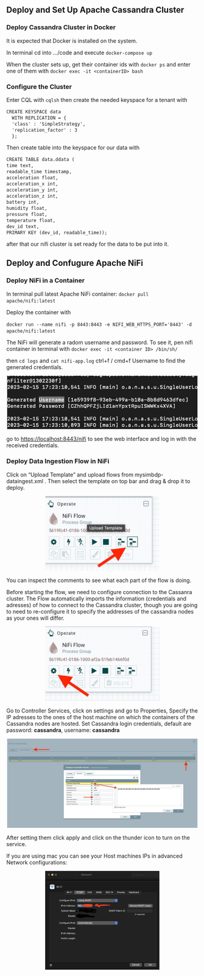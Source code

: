 
## Deploy and Set Up Apache Cassandra Cluster
### Deploy Cassandra Cluster in Docker
It is expected that Docker is installed on the system. 

In terminal cd into .../code and execute
`docker-compose up`

When the cluster sets up, get their container ids with 
`docker ps` and enter one of them with 
`docker exec -it <containerID> bash`

### Configure the Cluster
Enter CQL with `cqlsh` then create the needed keyspace for a tenant with
```
CREATE KEYSPACE data
  WITH REPLICATION = {
  'class' : 'SimpleStrategy',
  'replication_factor' : 3
  };
```
Then create table into the keyspace for our data with 
```
CREATE TABLE data.ddata (
time text,
readable_time timestamp,
acceleration float,
acceleration_x int,
acceleration_y int,
acceleration_z int,
battery int,
humidity float,
pressure float,
temperature float,
dev_id text,
PRIMARY KEY (dev_id, readable_time));
```

after that our nifi cluster is set ready for the data to be put into it.

## Deploy and Confugure Apache NiFi
### Deploy NiFi in a Container

In terminal pull latest Apache NiFi container: `docker pull apache/nifi:latest`


Deploy the container with


`docker run --name nifi -p 8443:8443 -e NIFI_WEB_HTTPS_PORT='8443' -d apache/nifi:latest`

The NiFi will generate a radom username and password. To see it, pen nifi container in terminal with `docker exec -it <container ID> /bin/sh/`

then `cd logs` and `cat nifi-app.log` ctrl+f / cmd+f Username to find the generated credentials.

<p align="center"><img src="img/credentials.png" width="500")<p>

go to [https://localhost:8443/nifi](https://localhost:8443/nifi) to see the web interface and log in with the received credentials.

### Deploy Data Ingestion Flow in NiFi
  
Click on “Upload Template” and upload flows from mysimbdp-dataingest.xml . Then select the template on top bar and drag & drop it to deploy.
<p align="center"><img src="img/upload-template.png" width="300")<p>

You can inspect the comments to see what each part of the flow is doing.
  
  
Before starting the flow, we need to configure connection to the Cassanra cluster. The Flow automatically imports the information (credentials and adresses) of how to connect to the Cassandra cluster, though you are going to need to re-configure it to specify the addresses of the cassandra nodes as your ones will differ.
<p align="center"><img src="img/settings.png" width="300")<p>
  

Go to Controller Services, click on settings and go to Properties, Specify the IP adresses to the ones of the host machine on which the containers of the Cassandra nodes are hosted. Set Cassandra login credentials, default are password: **cassandra**, username: **cassandra**
<p align="center"><img src="img/controller.png" width="500")<p>
  
After setting them click apply and click on the thunder icon to turn on the service.

If you are using mac you can see your Host machines IPs in advanced Network configurations:
<p align="center"><img src="img/mac.png" width="300")<p>
  
